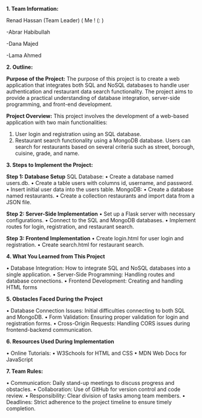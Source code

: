**1.	Team Information:**

Renad Hassan  (Team Leader) ( Me ! (: )

-Abrar Habibullah

-Dana Majed

-Lama Ahmed

**2.	Outline:**

**Purpose of the Project:**
The purpose of this project is to create a web application that integrates both SQL and NoSQL databases to handle user authentication and restaurant data search functionality. The project aims to provide a practical understanding of database integration, server-side programming, and front-end development.

**Project Overview:**
This project involves the development of a web-based application with two main functionalities:
1.	User login and registration using an SQL database.
2.	Restaurant search functionality using a MongoDB database. Users can search for restaurants based on several criteria such as street, borough, cuisine, grade, and name.


**3.	Steps to Implement the Project:**

**Step 1: Database Setup**
SQL Database:
•	Create a database named users.db.
•	Create a table users with columns id, username, and password.
•	Insert initial user data into the users table.
MongoDB:
•	Create a database named restaurants.
•	Create a collection restaurants and import data from a JSON file.

**Step 2: Server-Side Implementation**
•	Set up a Flask server with necessary configurations.
•	Connect to the SQL and MongoDB databases.
•	Implement routes for login, registration, and restaurant search.

**Step 3: Frontend Implementation**
•	Create login.html for user login and registration.
•	Create search.html for restaurant search.


**4.	What You Learned from This Project**

•	Database Integration: How to integrate SQL and NoSQL databases into a single application.
•	Server-Side Programming: Handling routes and database connections.
•	Frontend Development: Creating and handling HTML forms 


**5.	Obstacles Faced During the Project**

•	Database Connection Issues: Initial difficulties connecting to both SQL and MongoDB.
•	Form Validation: Ensuring proper validation for login and registration forms.
•	Cross-Origin Requests: Handling CORS issues during frontend-backend communication.

**6.	Resources Used During Implementation**

•	Online Tutorials:
•	W3Schools for HTML and CSS
•	MDN Web Docs for JavaScript


**7.	Team Rules:**

•	Communication: Daily stand-up meetings to discuss progress and obstacles.
•	Collaboration: Use of GitHub for version control and code review.
•	Responsibility: Clear division of tasks among team members.
•	Deadlines: Strict adherence to the project timeline to ensure timely completion.



